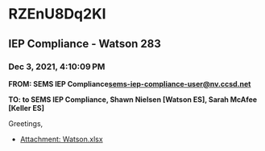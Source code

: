 # RZEnU8Dq2KI
## IEP Compliance - Watson 283
### Dec 3, 2021, 4:10:09 PM
**FROM: SEMS IEP Compliance<sems-iep-compliance-user@nv.ccsd.net>**

**TO: to SEMS IEP Compliance, Shawn Nielsen [Watson ES], Sarah McAfee [Keller ES]**


Greetings,  





* [Attachment: Watson.xlsx](RZEnU8Dq2KI-attachment-1.xlsx)
